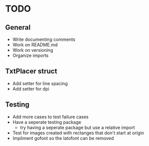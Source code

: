 # TODO

## General
- Write documenting comments
- Work on README.md
- Work on versioning
- Organize imports

## TxtPlacer struct
- Add setter for line spacing
- Add setter for dpi

## Testing
- Add more cases to test failure cases
- Have a seperate testing package
    - try having a seperate package but use a relative import
- Test for images created with rectanges that don't start at origin 
- Impliment gofont so the latofont can be removed
